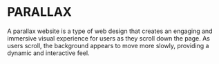 # PARALLAX
A parallax website is a type of web design that creates an engaging and immersive visual experience for users as they scroll down the page.  As users scroll, the background appears to move more slowly, providing a dynamic and interactive feel. 
